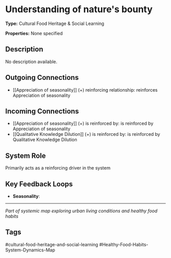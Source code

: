 # Understanding of nature's bounty

**Type:** Cultural Food Heritage & Social Learning

**Properties:** None specified

## Description
No description available.

## Outgoing Connections
- [[Appreciation of seasonality]] (+) reinforcing relationship: reinforces Appreciation of seasonality

## Incoming Connections
- [[Appreciation of seasonality]] (+) is reinforced by: is reinforced by Appreciation of seasonality
- [[Qualitative Knowledge Dilution]] (+) is reinforced by: is reinforced by Qualitative Knowledge Dilution

## System Role
Primarily acts as a reinforcing driver in the system

## Key Feedback Loops
- **Seasonality**: 

---
*Part of systemic map exploring urban living conditions and healthy food habits*

## Tags
#cultural-food-heritage-and-social-learning #Healthy-Food-Habits-System-Dynamics-Map

